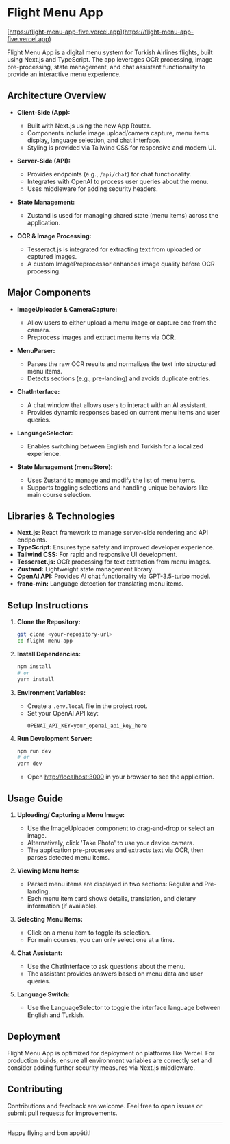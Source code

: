 # Flight Menu App 
[https://flight-menu-app-five.vercel.app](https://flight-menu-app-five.vercel.app)

Flight Menu App is a digital menu system for Turkish Airlines flights, built using Next.js and TypeScript. The app leverages OCR processing, image pre-processing, state management, and chat assistant functionality to provide an interactive menu experience.

## Architecture Overview

- **Client-Side (App):**
  - Built with Next.js using the new App Router.
  - Components include image upload/camera capture, menu items display, language selection, and chat interface.
  - Styling is provided via Tailwind CSS for responsive and modern UI.

- **Server-Side (API):**
  - Provides endpoints (e.g., `/api/chat`) for chat functionality.
  - Integrates with OpenAI to process user queries about the menu.
  - Uses middleware for adding security headers.

- **State Management:**
  - Zustand is used for managing shared state (menu items) across the application.
  
- **OCR & Image Processing:**
  - Tesseract.js is integrated for extracting text from uploaded or captured images.
  - A custom ImagePreprocessor enhances image quality before OCR processing.

## Major Components

- **ImageUploader & CameraCapture:**
  - Allow users to either upload a menu image or capture one from the camera.
  - Preprocess images and extract menu items via OCR.
  
- **MenuParser:**
  - Parses the raw OCR results and normalizes the text into structured menu items.
  - Detects sections (e.g., pre-landing) and avoids duplicate entries.

- **ChatInterface:**
  - A chat window that allows users to interact with an AI assistant.
  - Provides dynamic responses based on current menu items and user queries.
  
- **LanguageSelector:**
  - Enables switching between English and Turkish for a localized experience.

- **State Management (menuStore):**
  - Uses Zustand to manage and modify the list of menu items.
  - Supports toggling selections and handling unique behaviors like main course selection.

## Libraries & Technologies

- **Next.js:** React framework to manage server-side rendering and API endpoints.
- **TypeScript:** Ensures type safety and improved developer experience.
- **Tailwind CSS:** For rapid and responsive UI development.
- **Tesseract.js:** OCR processing for text extraction from menu images.
- **Zustand:** Lightweight state management library.
- **OpenAI API:** Provides AI chat functionality via GPT-3.5-turbo model.
- **franc-min:** Language detection for translating menu items.

## Setup Instructions

1. **Clone the Repository:**
   ```bash
   git clone <your-repository-url>
   cd flight-menu-app
   ```

2. **Install Dependencies:**
   ```bash
   npm install
   # or
   yarn install
   ```

3. **Environment Variables:**
   - Create a `.env.local` file in the project root.
   - Set your OpenAI API key:
     ```
     OPENAI_API_KEY=your_openai_api_key_here
     ```

4. **Run Development Server:**
   ```bash
   npm run dev
   # or
   yarn dev
   ```
   - Open [http://localhost:3000](http://localhost:3000) in your browser to see the application.

## Usage Guide

1. **Uploading/ Capturing a Menu Image:**
   - Use the ImageUploader component to drag-and-drop or select an image.
   - Alternatively, click 'Take Photo' to use your device camera.
   - The application pre-processes and extracts text via OCR, then parses detected menu items.

2. **Viewing Menu Items:**
   - Parsed menu items are displayed in two sections: Regular and Pre-landing.
   - Each menu item card shows details, translation, and dietary information (if available).

3. **Selecting Menu Items:**
   - Click on a menu item to toggle its selection.
   - For main courses, you can only select one at a time.

4. **Chat Assistant:**
   - Use the ChatInterface to ask questions about the menu.
   - The assistant provides answers based on menu data and user queries.
   
5. **Language Switch:**
   - Use the LanguageSelector to toggle the interface language between English and Turkish.

## Deployment

Flight Menu App is optimized for deployment on platforms like Vercel. For production builds, ensure all environment variables are correctly set and consider adding further security measures via Next.js middleware.

## Contributing

Contributions and feedback are welcome. Feel free to open issues or submit pull requests for improvements.

---

Happy flying and bon appétit!
